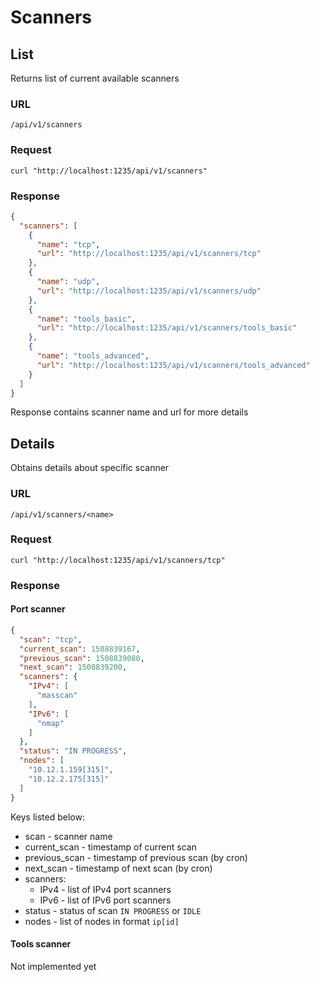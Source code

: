 # Scanners

## <a name="list">List</a>

Returns list of current available scanners

### URL

```
/api/v1/scanners
```

### Request

```
curl "http://localhost:1235/api/v1/scanners"
```

### Response

```json
{
  "scanners": [
    {
      "name": "tcp",
      "url": "http://localhost:1235/api/v1/scanners/tcp"
    },
    {
      "name": "udp",
      "url": "http://localhost:1235/api/v1/scanners/udp"
    },
    {
      "name": "tools_basic",
      "url": "http://localhost:1235/api/v1/scanners/tools_basic"
    },
    {
      "name": "tools_advanced",
      "url": "http://localhost:1235/api/v1/scanners/tools_advanced"
    }
  ]
}
```

Response contains scanner name and url for more details

## <a name="details">Details</a>

Obtains details about specific scanner

### URL

```
/api/v1/scanners/<name>
```

### Request

```
curl "http://localhost:1235/api/v1/scanners/tcp"
```

### Response

#### Port scanner

```json
{
  "scan": "tcp",
  "current_scan": 1508839167,
  "previous_scan": 1508839080,
  "next_scan": 1508839200,
  "scanners": {
    "IPv4": [
      "masscan"
    ],
    "IPv6": [
      "nmap"
    ]
  },
  "status": "IN PROGRESS",
  "nodes": [
    "10.12.1.159[315]",
    "10.12.2.175[315]"
  ]
}
```

Keys listed below:
* scan - scanner name
* current_scan - timestamp of current scan
* previous_scan - timestamp of previous scan (by cron)
* next_scan - timestamp of next scan (by cron)
* scanners:
    * IPv4 - list of IPv4 port scanners
    * IPv6 - list of IPv6 port scanners
* status - status of scan `IN PROGRESS` or `IDLE`
* nodes - list of nodes in format `ip[id]`

#### Tools scanner

Not implemented yet